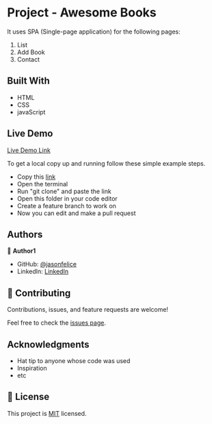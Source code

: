 # Project - Awesome Books

<!-- ![Preview](assets/preview/preview.png) -->
It uses SPA (Single-page application) for the following pages:
1. List
2. Add Book
3. Contact

## Built With

- HTML
- CSS
- javaScript

## Live Demo
[Live Demo Link](https://jasonfelice.github.io/Favorite-Books/)

To get a local copy up and running follow these simple example steps.
- Copy this [link](https://github.com/jasonfelice/Favorite-Books)
- Open the terminal
- Run "git clone" and paste the link
- Open this folder in your code editor
- Create a feature branch to work on
- Now you can edit and make a pull request

## Authors

👤 **Author1**

- GitHub: [@jasonfelice](https://github.com/jasonfelice)
- LinkedIn: [LinkedIn](https://www.linkedin.com/in/jason-felice-11a5a622b/)

## 🤝 Contributing

Contributions, issues, and feature requests are welcome!

Feel free to check the [issues page](../../issues/).

## Acknowledgments

- Hat tip to anyone whose code was used
- Inspiration
- etc

## 📝 License

This project is [MIT](./MIT.md) licensed.
